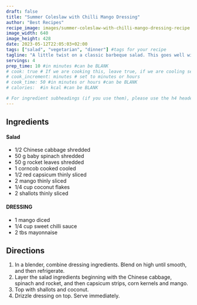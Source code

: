 ```yaml
---
draft: false
title: "Summer Coleslaw with Chilli Mango Dressing"
author: "Best Recipes"
recipe_image: images/summer-coleslaw-with-chilli-mango-dressing-recipe.jpg #The image for your recipe
image_width: 640
image_height: 428
date: 2023-05-12T22:05:03+02:00
tags: ["salad", "vegetarian", "dinner"] #tags for your recipe
tagline: "A little twist on a classic barbeque salad. This goes well with all meats."
servings: 4
prep_time: 10 #in minutes #can be BLANK
# cook: true # If we are cooking this, leave true, if we are cooling set to false
# cook_increment: minutes # set to minutes or hours
# cook_time: 50 #in minutes or hours #can be BLANK
# calories:  #in kcal #can be BLANK

# For ingredient subheadings (if you use them), please use the h4 header.  For print view I have those elements targeted
---
```



## Ingredients

#### Salad
- 1/2 Chinese cabbage shredded
- 50 g baby spinach shredded
- 50 g rocket leaves shredded
- 1 corncob cooked cooled
- 1/2 red capsicum thinly sliced
- 2 mango thinly sliced
- 1/4 cup coconut flakes
- 2 shallots thinly sliced

#### DRESSING
- 1 mango diced
- 1/4 cup sweet chilli sauce
- 2 tbs mayonnaise

## Directions

1. In a blender, combine dressing ingredients. Blend on high until smooth, and then refrigerate.
2. Layer the salad ingredients beginning with the Chinese cabbage, spinach and rocket, and then capsicum strips, corn kernels and mango.
3. Top with shallots and coconut.
4. Drizzle dressing on top. Serve immediately.
